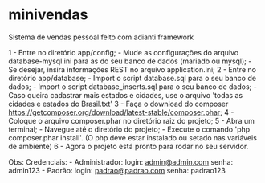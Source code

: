 # minivendas
Sistema de vendas pessoal feito com adianti framework

1 - Entre no diretório app/config;
    - Mude as configurações do arquivo database-mysql.ini para as do seu banco de dados (mariadb ou mysql);
    - Se desejar, insira informações REST no arquivo application.ini;
2 - Entre no diretório app/database;
    - Import o script database.sql para o seu banco de dados;
    - Import o script database_inserts.sql para o seu banco de dados;
    - Caso queira cadastrar mais estados e cidades, use o arquivo 'todas as cidades e estados do Brasil.txt'
3 - Faça o download do composer https://getcomposer.org/download/latest-stable/composer.phar;
4 - Coloque o arquivo composer.phar no diretório raiz do projeto;
5 - Abra um terminal;
    - Navegue até o diretório do projeto;
    - Execute o comando 'php composer.phar install'. (O php deve estar instalado ou setado nas variáveis de ambiente)
6 - Agora o projeto está pronto para rodar no seu servidor.

Obs: Credenciais:
    - Administrador: login: admin@admin.com senha: admin123
    - Padrão: login: padrao@padrao.com senha: padrao123
